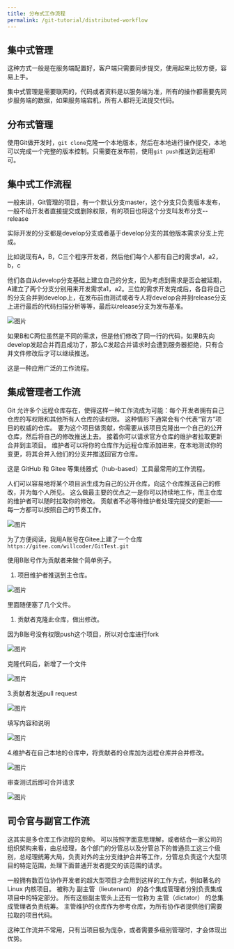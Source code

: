 ```yaml
---
title: 分布式工作流程
permalink: /git-tutorial/distributed-workflow
---
```


## 集中式管理

这种方式一般是在服务端配置好，客户端只需要同步提交，使用起来比较方便，容易上手。

集中式管理是需要联网的，代码或者资料是以服务端为准，所有的操作都需要先同步服务端的数据，如果服务端宕机，所有人都将无法提交代码。

## 分布式管理

使用Git做开发时，`git clone`克隆一个本地版本，然后在本地进行操作提交，本地可以完成一个完整的版本控制。只需要在发布前，使用`git push`推送到远程即可。

## 集中式工作流程

一般来讲，Git管理的项目，有一个默认分支master，这个分支只负责版本发布，一般不给开发者直接提交或删除权限，有的项目也将这个分支叫发布分支--release

实际开发的分支都是develop分支或者基于develop分支的其他版本需求分支上完成。

比如说现有A，B，C三个程序开发者，然后他们每个人都有自己的需求a1，a2，b，c

他们各自从develop分支基础上建立自己的分支，因为考虑到需求是否会被延期，A建立了两个分支分别用来开发需求a1，a2。三位的需求开发完成后，各自将自己的分支合并到develop上，在发布前由测试或者专人将develop合并到release分支上进行最后的代码扫描分析等等，最后以release分支为发布基准。

![图片](./../../../.vuepress/public/images/gM53Yyu9gFIUDalD.png)


如果B和C两位虽然是不同的需求，但是他们修改了同一行的代码，如果B先向develop发起合并而且成功了，那么C发起合并请求时会遭到服务器拒绝，只有合并文件修改后才可以继续推送。

这是一种应用广泛的工作流程。

## 集成管理者工作流

Git 允许多个远程仓库存在，使得这样一种工作流成为可能：每个开发者拥有自己仓库的写权限和其他所有人仓库的读权限。 这种情形下通常会有个代表“官方”项目的权威的仓库。 要为这个项目做贡献，你需要从该项目克隆出一个自己的公开仓库，然后将自己的修改推送上去。 接着你可以请求官方仓库的维护者拉取更新合并到主项目。 维护者可以将你的仓库作为远程仓库添加进来，在本地测试你的变更，将其合并入他们的分支并推送回官方仓库。

这是 GitHub 和 Gitee 等集线器式（hub-based）工具最常用的工作流程。

人们可以容易地将某个项目派生成为自己的公开仓库，向这个仓库推送自己的修改，并为每个人所见。 这么做最主要的优点之一是你可以持续地工作，而主仓库的维护者可以随时拉取你的修改。 贡献者不必等待维护者处理完提交的更新——每一方都可以按照自己的节奏工作。

![图片](./../../../.vuepress/public/images/Lk6S4PuSg9BfBZ20.png)

为了方便阅读，我用A账号在Gitee上建了一个仓库`https://gitee.com/willcoder/GitTest.git`

使用B账号作为贡献者来做个简单例子。

1. 项目维护者推送到主仓库。

![图片](./../../../.vuepress/public/images/K9Zm8Awpj2ynns7x.png)

里面随便塞了几个文件。

1. 贡献者克隆此仓库，做出修改。

因为B账号没有权限push这个项目，所以对仓库进行fork

![图片](./../../../.vuepress/public/images/QDaBa4jnHHcDc2T0.png)

克隆代码后，新增了一个文件

![图片](./../../../.vuepress/public/images/14G2iFWYNeI17b0F.png)

3.贡献者发送pull request

![图片](./../../../.vuepress/public/images/0x7bSxcEmkGYik4Z.png)

填写内容和说明

![图片](./../../../.vuepress/public/images/iH5UWF4eWtAQPgiN.png)

4.维护者在自己本地的仓库中，将贡献者的仓库加为远程仓库并合并修改。

![图片](./../../../.vuepress/public/images/zxA3sQemgLMYhODe.png)

审查测试后即可合并请求

![图片](./../../../.vuepress/public/images/JJ2oJdwB0yLkEvLO.png)

## 司令官与副官工作流

这其实是多仓库工作流程的变种。 可以按照字面意思理解，或者结合一家公司的组织架构来看，由总经理，各个部门的分管总以及分管总下的普通员工这三个级别，总经理统筹大局，负责对外的主分支维护合并等工作，分管总负责这个大型项目的特定范围，处理下面普通开发者提交的该范围的请求。

一般拥有数百位协作开发者的超大型项目才会用到这样的工作方式，例如著名的 Linux 内核项目。 被称为 副主管（lieutenant） 的各个集成管理者分别负责集成项目中的特定部分。 所有这些副主管头上还有一位称为 主管（dictator） 的总集成管理者负责统筹。 主管维护的仓库作为参考仓库，为所有协作者提供他们需要拉取的项目代码。

这种工作流并不常用，只有当项目极为庞杂，或者需要多级别管理时，才会体现出优势。